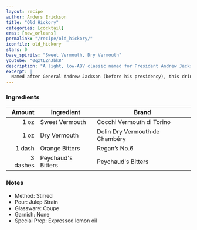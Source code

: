```yaml
---
layout: recipe
author: Anders Erickson
title: "Old Hickory"
categories: [cocktail]
eras: [new_orleans]
permalink: "/recipe/old_hickory/"
iconfile: old_hickory
stars: 0
base_spirits: "Sweet Vermouth, Dry Vermouth"
youtube: "0qztLZnJbk8"
description: "A light, low-ABV classic named for President Andrew Jackson, featuring a simple and smooth combination of sweet and dry vermouths."
excerpt: |
  Named after General Andrew Jackson (before his presidency), this drink pays tribute to his nickname “Old Hickory,” which reflected his tough persona. Surprisingly, this drink is far from tough - it’s light, easy to make, and lower in ABV. The Old Hickory combines both sweet and dry vermouth, making it a smooth, sessionable sipper.
---
```


### Ingredients

|   Amount | Ingredient         | Brand                          |
| -------: | ------------------ | ------------------------------ |
|     1 oz | Sweet Vermouth     | Cocchi Vermouth di Torino      |
|     1 oz | Dry Vermouth       | Dolin Dry Vermouth de Chambéry |
|   1 dash | Orange Bitters     | Regan’s No.6                   |
| 3 dashes | Peychaud's Bitters | Peychaud's Bitters             |

### Notes

- Method: Stirred
- Pour: Julep Strain
- Glassware: Coupe
- Garnish: None
- Special Prep: Expressed lemon oil
